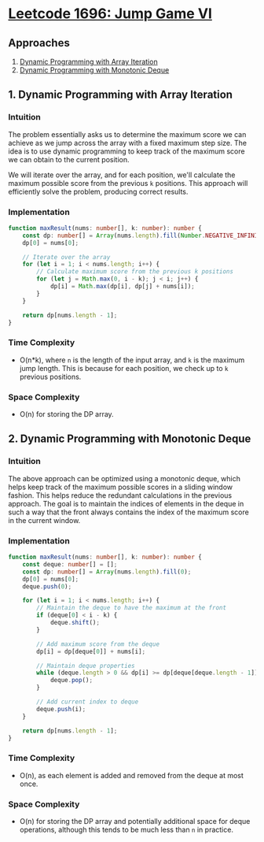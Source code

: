 # [Leetcode 1696: Jump Game VI](https://leetcode.com/problems/jump-game-vi/)

## Approaches
1. [Dynamic Programming with Array Iteration](#dynamic-programming-with-array-iteration)
2. [Dynamic Programming with Monotonic Deque](#dynamic-programming-with-monotonic-deque)

## 1. Dynamic Programming with Array Iteration

### Intuition
The problem essentially asks us to determine the maximum score we can achieve as we jump across the array with a fixed maximum step size. The idea is to use dynamic programming to keep track of the maximum score we can obtain to the current position.

We will iterate over the array, and for each position, we'll calculate the maximum possible score from the previous `k` positions. This approach will efficiently solve the problem, producing correct results.

### Implementation
```typescript
function maxResult(nums: number[], k: number): number {
    const dp: number[] = Array(nums.length).fill(Number.NEGATIVE_INFINITY);
    dp[0] = nums[0];

    // Iterate over the array
    for (let i = 1; i < nums.length; i++) {
        // Calculate maximum score from the previous k positions
        for (let j = Math.max(0, i - k); j < i; j++) {
            dp[i] = Math.max(dp[i], dp[j] + nums[i]);
        }
    }

    return dp[nums.length - 1];
}
```

### Time Complexity
- O(n*k), where `n` is the length of the input array, and `k` is the maximum jump length. This is because for each position, we check up to `k` previous positions.

### Space Complexity
- O(n) for storing the DP array.

## 2. Dynamic Programming with Monotonic Deque

### Intuition
The above approach can be optimized using a monotonic deque, which helps keep track of the maximum possible scores in a sliding window fashion. This helps reduce the redundant calculations in the previous approach. The goal is to maintain the indices of elements in the deque in such a way that the front always contains the index of the maximum score in the current window.

### Implementation
```typescript
function maxResult(nums: number[], k: number): number {
    const deque: number[] = [];
    const dp: number[] = Array(nums.length).fill(0);
    dp[0] = nums[0];
    deque.push(0);

    for (let i = 1; i < nums.length; i++) {
        // Maintain the deque to have the maximum at the front
        if (deque[0] < i - k) {
            deque.shift();
        }

        // Add maximum score from the deque
        dp[i] = dp[deque[0]] + nums[i];

        // Maintain deque properties
        while (deque.length > 0 && dp[i] >= dp[deque[deque.length - 1]]) {
            deque.pop();
        }

        // Add current index to deque
        deque.push(i);
    }

    return dp[nums.length - 1];
}
```

### Time Complexity
- O(n), as each element is added and removed from the deque at most once.

### Space Complexity
- O(n) for storing the DP array and potentially additional space for deque operations, although this tends to be much less than `n` in practice.

